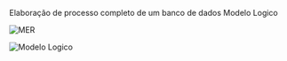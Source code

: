 Elaboração de processo completo de um banco de dados
Modelo Logico 

![MER](https://github.com/moniquedmendes/TarefaBD-unip3sem/assets/111323380/82cc16a9-98cf-4642-84d6-7df238290d81)

![Modelo Logico](https://github.com/moniquedmendes/trabalho-banco-de-dados-/assets/111323380/4c435b92-3276-4ffc-935d-2c42705020a5)
